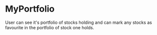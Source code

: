 # MyPortfolio
User can see it's portfolio of stocks holding and can mark any stocks as favourite in the portfolio of stock one holds. 
